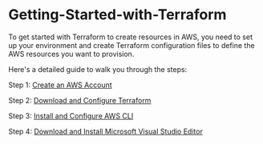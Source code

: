 # Getting-Started-with-Terraform

To get started with Terraform to create resources in AWS, you need to set up your environment and create Terraform configuration files to define the AWS resources you want to provision. 

Here's a detailed guide to walk you through the steps:

Step 1: [Create an AWS Account](https://www.googleadservices.com/pagead/aclk?sa=L&ai=DChcSEwjK-L7i0faFAxXvSf8BHeQaDeMYABAAGgJtZA&ase=2&gclid=CjwKCAjw3NyxBhBmEiwAyofDYf3qf7uZXztqX2O-TNmlc23hr8VRWrI5M7vwHOlswDi3I_XVe5FuYhoC1pwQAvD_BwE&ohost=www.google.com&cid=CAESVeD20ymFr9dxH0WWFfg2qASB1rKzUgmaXFepbjhMR2t3jeZCb0t5Fnh0vlxa35B3Fey-7muyd9zva7mEuf7qzGBUVGVlH6UjkX7LvLrZ2ULWaclWV8c&sig=AOD64_3BshBvlhKpuPGxQ9RhDAmpsMPzEw&q&nis=4&adurl&ved=2ahUKEwjPwrji0faFAxUNkYkEHUxIDu4Q0Qx6BAgOEAE)

Step 2: [Download and Configure Terraform](https://github.com/aniwardhan/Getting-Started-with-Terraform/blob/main/How%20to%20Install%20Terraform%20on%20Windows.md) 

Step 3: [Install and Configure AWS CLI](https://github.com/aniwardhan/Getting-Started-with-Terraform/blob/main/Install%20AWS%20CLI.md)

Step 4: [Download and Install Microsoft Visual Studio Editor](https://github.com/aniwardhan/Getting-Started-with-Terraform/blob/main/Install%20MS%20Visual%20Studio.md)

